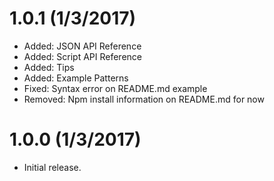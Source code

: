 # 1.0.1 (1/3/2017)

* Added: JSON API Reference
* Added: Script API Reference
* Added: Tips
* Added: Example Patterns
* Fixed: Syntax error on README.md example
* Removed: Npm install information on README.md for now

# 1.0.0 (1/3/2017)

* Initial release.
